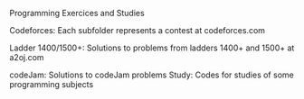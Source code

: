 Programming Exercices and Studies

Codeforces:
	Each subfolder represents a contest at codeforces.com

Ladder 1400/1500+:
	Solutions to problems from ladders 1400+ and 1500+ at a2oj.com
	
codeJam:
	Solutions to codeJam problems
Study:
	Codes for studies of some programming subjects




